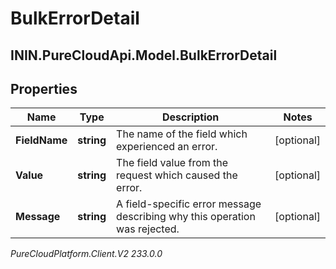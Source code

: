 # BulkErrorDetail

## ININ.PureCloudApi.Model.BulkErrorDetail

## Properties

|Name | Type | Description | Notes|
|------------ | ------------- | ------------- | -------------|
| **FieldName** | **string** | The name of the field which experienced an error. | [optional] |
| **Value** | **string** | The field value from the request which caused the error. | [optional] |
| **Message** | **string** | A field-specific error message describing why this operation was rejected. | [optional] |



_PureCloudPlatform.Client.V2 233.0.0_
